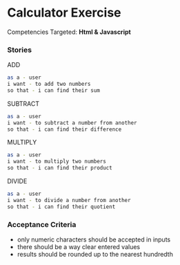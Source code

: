 # Calculator Exercise

Competencies Targeted: **Html & Javascript**

### Stories

ADD
```sh
as a - user
i want - to add two numbers
so that - i can find their sum
```

SUBTRACT
```sh
as a - user
i want - to subtract a number from another
so that - i can find their difference
```

MULTIPLY
```sh
as a - user
i want - to multiply two numbers
so that - i can find their product
```

DIVIDE
```sh
as a - user
i want - to divide a number from another
so that - i can find their quotient
```

### Acceptance Criteria

- only numeric characters should be accepted in inputs
- there should be a way clear entered values
- results should be rounded up to the nearest hundredth

